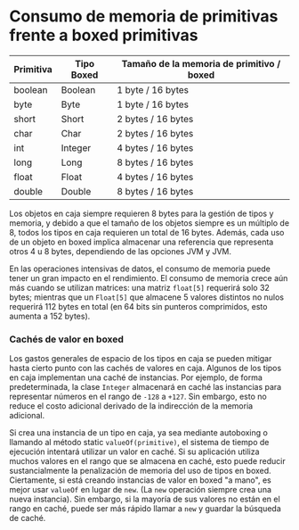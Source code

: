 # Consumo de memoria de primitivas frente a boxed primitivas
| Primitiva | Tipo Boxed | Tamaño de la memoria de primitivo / boxed |
|-----------|------------|-------------------------------------------|
| boolean   | Boolean    | 1 byte / 16 bytes                         |
| byte      | Byte       | 1 byte / 16 bytes                         |
| short     | Short      | 2 bytes / 16 bytes                        |
| char      | Char       | 2 bytes / 16 bytes                        |
| int       | Integer    | 4 bytes / 16 bytes                        |
| long      | Long       | 8 bytes / 16 bytes                        |
| float     | Float      | 4 bytes / 16 bytes                        |
| double    | Double     | 8 bytes / 16 bytes                        |
Los objetos en caja siempre requieren 8 bytes para la gestión de tipos y memoria, y debido a que el tamaño de los objetos siempre es un múltiplo de 8,
todos los tipos en caja requieren un total de 16 bytes. Además, cada uso de un objeto en boxed implica almacenar una referencia que representa otros 4 u 8 bytes,
dependiendo de las opciones JVM y JVM.

En las operaciones intensivas de datos,
el consumo de memoria puede tener un gran impacto en el rendimiento. 
El consumo de memoria crece aún más cuando se utilizan matrices: una matriz `float[5]` requerirá solo 32 bytes;
mientras que un `Float[5]` que almacene 5 valores distintos no nulos requerirá 112 bytes en total
(en 64 bits sin punteros comprimidos, esto aumenta a 152 bytes).

### Cachés de valor en boxed

Los gastos generales de espacio de los tipos en caja se pueden mitigar hasta cierto punto con las cachés de valores en caja.
Algunos de los tipos en caja implementan una caché de instancias. Por ejemplo, de forma predeterminada,
la clase `Integer` almacenará en caché las instancias para representar números en el rango de `-128` a `+127`.
Sin embargo, esto no reduce el costo adicional derivado de la indirección de la memoria adicional.

Si crea una instancia de un tipo en caja, ya sea mediante autoboxing
o llamando al método static `valueOf(primitive)`, 
el sistema de tiempo de ejecución intentará utilizar un valor en caché.
Si su aplicación utiliza muchos valores en el rango que se almacena en caché,
esto puede reducir sustancialmente la penalización de memoria del uso de tipos en boxed.
Ciertamente, si está creando instancias de valor en boxed "a mano", es mejor usar `valueOf` en lugar de `new`. 
(La `new` operación siempre crea una nueva instancia).
Sin embargo, si la mayoría de sus valores no están en el rango en caché,
puede ser más rápido llamar a `new` y guardar la búsqueda de caché.